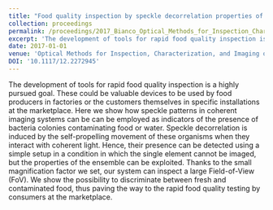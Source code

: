 ```yaml
---
title: "Food quality inspection by speckle decorrelation properties of bacteria colonies"
collection: proceedings
permalink: /proceedings/2017_Bianco_Optical_Methods_for_Inspection_Characterization_and_Imaging_of_Biomaterials_III
excerpt: 'The development of tools for rapid food quality inspection is a highly pursued goal. These could be valuable devices to be used by food producers in factories or the customers themselves in specific installations at the marketplace. Here we show how speckle patterns in coherent imaging systems can be can be employed as indicators of the presence of bacteria colonies contaminating food or water. Speckle decorrelation is induced by the self-propelling movement of these organisms when they interact with coherent light. Hence, their presence can be detected using a simple setup in a condition in which the single element cannot be imaged, but the properties of the ensemble can be exploited. Thanks to the small magnification factor we set, our system can inspect a large Field-of-View (FoV). We show the possibility to discriminate between fresh and contaminated food, thus paving the way to the rapid food quality testing by consumers at the marketplace.'
date: 2017-01-01
venue: 'Optical Methods for Inspection, Characterization, and Imaging of Biomaterials III'
DOI: '10.1117/12.2272945'
---
```

The development of tools for rapid food quality inspection is a highly pursued goal. These could be valuable devices to be used by food producers in factories or the customers themselves in specific installations at the marketplace. Here we show how speckle patterns in coherent imaging systems can be can be employed as indicators of the presence of bacteria colonies contaminating food or water. Speckle decorrelation is induced by the self-propelling movement of these organisms when they interact with coherent light. Hence, their presence can be detected using a simple setup in a condition in which the single element cannot be imaged, but the properties of the ensemble can be exploited. Thanks to the small magnification factor we set, our system can inspect a large Field-of-View (FoV). We show the possibility to discriminate between fresh and contaminated food, thus paving the way to the rapid food quality testing by consumers at the marketplace.
